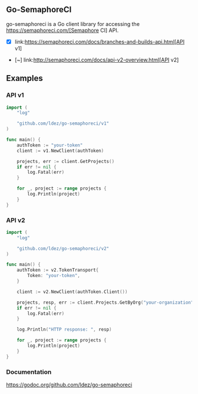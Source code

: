 ## Go-SemaphoreCI

go-semaphoreci is a Go client library for accessing the https://semaphoreci.com/[Semaphore CI] API.

* [x] link:https://semaphoreci.com/docs/branches-and-builds-api.html[API v1]
* [~] link:http://semaphoreci.com/docs/api-v2-overview.html[API v2]

## Examples

### API v1

```go
import (
	"log"

	"github.com/ldez/go-semaphoreci/v1"
)

func main() {
	authToken := "your-token"
	client := v1.NewClient(authToken)

	projects, err := client.GetProjects()
	if err != nil {
		log.Fatal(err)
	}

	for _, project := range projects {
		log.Println(project)
	}
}
```

### API v2

```go
import (
	"log"

	"github.com/ldez/go-semaphoreci/v2"
)

func main() {
	authToken := v2.TokenTransport{
		Token: "your-token",
	}

	client := v2.NewClient(authToken.Client())

	projects, resp, err := client.Projects.GetByOrg("your-organization")
	if err != nil {
		log.Fatal(err)
	}

	log.Println("HTTP response: ", resp)

	for _, project := range projects {
		log.Println(project)
	}
}
```

### Documentation

https://godoc.org/github.com/ldez/go-semaphoreci
